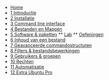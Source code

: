 <!-- docs/_sidebar.md -->
* [Home](./be-nl/)
* [1 Introductie](./be-nl/01_introduction/01_course.md)
* [2 Installatie](./be-nl/02_installation/01_course.md)
* [3 Command line interface](./be-nl/03_commandline/01_course.md)
* [4 Bestanden en Mappen](./be-nl/04_filesandfolders/01_course.md)
* [5 Software & paketten](./be-nl/05_software/01_course.md)
** [Lab](./be-nl/05_software/02_lab.md)
** [Oefeningen](./be-nl/05_software/99_assignments.md)
* [6 Inhoud van een bestand](./be-nl/06_filecontents/01_course.md)
* [7 Geavanceerde commandostructuren](./be-nl/07_advancedcommands/01_course.md)
* [8 Filters & bestandsbewerkingen ](./be-nl/08_filters/01_course.md)
* [9 Gebruikers & groepen](./be-nl/09_usersandgroups/01_course.md)
* [10 Rechten](./be-nl/10_permissions/01_course.md)
* [11 Automatisatie](./be-nl/11_automation/01_course.md)
* [12 Extra Ubuntu Pro](./be-nl/12_UbuntuPro/01_course.md)
